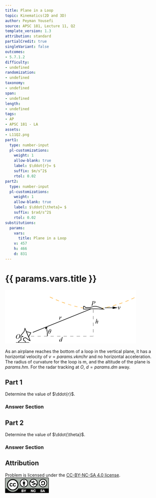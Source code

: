 ```yaml
---
title: Plane in a Loop
topic: Kinematics(2D and 3D)
author: Peyman Yousefi
source: APSC 181, Lecture 11, Q2
template_version: 1.3
attribution: standard
partialCredit: true
singleVariant: false
outcomes:
- 5.7.1.2
difficulty:
- undefined
randomization:
- undefined
taxonomy:
- undefined
span:
- undefined
length:
- undefined
tags:
- AP
- APSC 181 - LA
assets:
- L11Q2.png
part1:
  type: number-input
  pl-customizations:
    weight: 1
    allow-blank: true
    label: $\ddot{r}= $
    suffix: $m/s^2$
    rtol: 0.02
part2:
  type: number-input
  pl-customizations:
    weight: 1
    allow-blank: true
    label: $\ddot{\theta}= $
    suffix: $rad/s^2$
    rtol: 0.02
substitutions:
  params:
    vars:
      title: Plane in a Loop
    v: 457
    h: 466
    d: 831
---
```

# {{ params.vars.title }}
<img src="L11Q2.png" width=85%>

As an airplane reaches the bottom of a loop in the vertical plane, it has a horizontal velocity of $v = {{params.v}}km/hr$ and no horizontal acceleration.
The radius of curvature for the loop is m, and the altitude of the plane is ${{params.h}}m$.
For the radar tracking at $O$, $d = {{params.d}}m$ away.

## Part 1

Determine the value of $\ddot{r}$.

### Answer Section

## Part 2

Determine the value of $\ddot{\theta}$.

### Answer Section

## Attribution

Problem is licensed under the [CC-BY-NC-SA 4.0 license](https://creativecommons.org/licenses/by-nc-sa/4.0/).<br> ![The Creative Commons 4.0 license requiring attribution-BY, non-commercial-NC, and share-alike-SA license.](https://raw.githubusercontent.com/firasm/bits/master/by-nc-sa.png)
